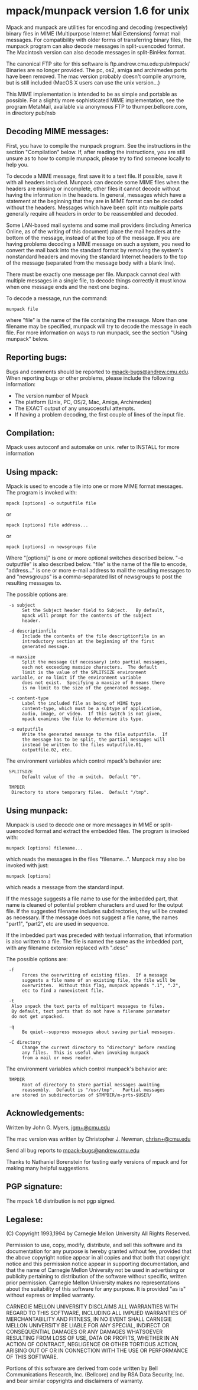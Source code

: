 # mpack/munpack version 1.6 for unix

Mpack and munpack are utilities for encoding and decoding
(respectively) binary files in MIME (Multipurpose Internet Mail
Extensions) format mail messages.  For compatibility with older forms
of transferring binary files, the munpack program can also decode
messages in split-uuencoded format.  The Macintosh version can also
decode messages in split-BinHex format.  

The canonical FTP site for this software is ftp.andrew.cmu.edu:pub/mpack/
Binaries are no longer provided. The pc, os2, amiga and archimedes ports
have been removed. The mac version probably doesn't compile anymore, but
is still included (MacOS X users can use the unix version...)  

This MIME implementation is intended to be as simple and portable as
possible.  For a slightly more sophisticated MIME implementation, see
the program MetaMail, available via anonymous FTP to
thumper.bellcore.com, in directory pub/nsb


## Decoding MIME messages:

First, you have to compile the munpack program.  See the instructions
in the section "Compilation" below.  If, after reading the
instructions, you are still unsure as to how to compile munpack,
please try to find someone locally to help you.

To decode a MIME message, first save it to a text file.  If possible,
save it with all headers included.  Munpack can decode some MIME files
when the headers are missing or incomplete, other files it cannot
decode without having the information in the headers.  In general,
messages which have a statement at the beginning that they are in MIME
format can be decoded without the headers.  Messages which have been
split into multiple parts generally require all headers in order to be
reassembled and decoded.

Some LAN-based mail systems and some mail providers (including America
Online, as of the writing of this document) place the mail headers at
the bottom of the message, instead of at the top of the message.  If
you are having problems decoding a MIME message on such a system, you
need to convert the mail back into the standard format by removing the
system's nonstandard headers and moving the standard Internet headers
to the top of the message (separated from the message body with a
blank line).

There must be exactly one message per file.  Munpack cannot deal with
multiple messages in a single file, to decode things correctly it must
know when one message ends and the next one begins.

To decode a message, run the command:

	munpack file

where "file" is the name of the file containing the message.  More than
one filename may be specified, munpack will try to decode the message in
each file.  For more information on ways to run munpack, see the section
"Using munpack" below.


## Reporting bugs:

Bugs and comments should be reported to mpack-bugs@andrew.cmu.edu.
When reporting bugs or other problems, please include the following
information:

  * The version number of Mpack
  * The platform (Unix, PC, OS/2, Mac, Amiga, Archimedes)
  * The EXACT output of any unsuccessful attempts.
  * If having a problem decoding, the first couple of lines
    of the input file.


## Compilation:

Mpack uses autoconf and automake on unix.
refer to INSTALL for more information

## Using mpack:

Mpack is used to encode a file into one or more MIME format messages.
The program is invoked with:

	mpack [options] -o outputfile file

or 

	mpack [options] file address...

or

	mpack [options] -n newsgroups file

Where "[options]" is one or more optional switches described below.
"-o outputfile" is also described below. "file" is the name of the
file to encode, "address..." is one or more e-mail address to mail the
resulting messages to and "newsgroups" is a comma-separated list of
newsgroups to post the resulting messages to.

The possible options are:

     -s subject
          Set the Subject header field to Subject.   By default,
          mpack will prompt for the contents of the subject
          header.

     -d descriptionfile
          Include the contents of the file descriptionfile in an
          introductory section at the beginning of the first
          generated message.

     -m maxsize
          Split the message (if necessary) into partial messages,
          each not exceeding maxsize characters.  The default
          limit is the value of the SPLITSIZE environment 
	  variable, or no limit if the environment variable
          does not exist.  Specifying a maxsize of 0 means there
          is no limit to the size of the generated message.

     -c content-type
          Label the included file as being of MIME type
          content-type, which must be a subtype of application,
          audio, image, or video.  If this switch is not given,
          mpack examines the file to determine its type.

     -o outputfile
          Write the generated message to the file outputfile.  If
          the message has to be split, the partial messages will
          instead be written to the files outputfile.01,
          outputfile.02, etc.

The environment variables which control mpack's behavior are:

     SPLITSIZE
          Default value of the -m switch.  Default "0".

     TMPDIR
	  Directory to store temporary files.  Default "/tmp".


## Using munpack:

Munpack is used to decode one or more messages in MIME or
split-uuencoded format and extract the embedded files.  The program is
invoked with:

	munpack [options] filename...

which reads the messages in the files "filename...".  Munpack may also
be invoked with just:

	munpack [options]

which reads a message from the standard input.

If the message suggests a file name to use for the imbedded part, that
name is cleaned of potential problem characters and used for the
output file.  If the suggested filename includes subdirectories, they
will be created as necessary.  If the message does not suggest a file
name, the names "part1", "part2", etc are used in sequence.

If the imbedded part was preceded with textual information, that
information is also written to a file. The file is named the same as
the imbedded part, with any filename extension replaced with
".desc"

The possible options are:

     -f
          Forces the overwriting of existing files.  If a message
          suggests a file name of an existing file, the file will be
          overwritten.  Without this flag, munpack appends ".1", ".2",
          etc to find a nonexistent file.

     -t
	  Also unpack the text parts of multipart messages to files.
	  By default, text parts that do not have a filename parameter
	  do not get unpacked.

     -q
          Be quiet--suppress messages about saving partial messages.

     -C directory
          Change the current directory to "directory" before reading
          any files.  This is useful when invoking munpack
          from a mail or news reader.

The environment variables which control munpack's behavior are:

     TMPDIR
          Root of directory to store partial messages awaiting 
          reassembly.  Default is "/usr/tmp".   Partial messages
	  are stored in subdirectories of $TMPDIR/m-prts-$USER/


## Acknowledgements:

Written by John G. Myers, jgm+@cmu.edu

The mac version was written by Christopher J. Newman, chrisn+@cmu.edu

Send all bug reports to mpack-bugs@andrew.cmu.edu 

Thanks to Nathaniel Borenstein for testing early versions of mpack and
for making many helpful suggestions.


## PGP signature:

The mpack 1.6 distribution is not pgp signed.

## Legalese:

(C) Copyright 1993,1994 by Carnegie Mellon University
All Rights Reserved.

Permission to use, copy, modify, distribute, and sell this software
and its documentation for any purpose is hereby granted without fee,
provided that the above copyright notice appear in all copies and that
both that copyright notice and this permission notice appear in
supporting documentation, and that the name of Carnegie Mellon
University not be used in advertising or publicity pertaining to
distribution of the software without specific, written prior
permission.  Carnegie Mellon University makes no representations about
the suitability of this software for any purpose.  It is provided "as
is" without express or implied warranty.

CARNEGIE MELLON UNIVERSITY DISCLAIMS ALL WARRANTIES WITH REGARD TO
THIS SOFTWARE, INCLUDING ALL IMPLIED WARRANTIES OF MERCHANTABILITY
AND FITNESS, IN NO EVENT SHALL CARNEGIE MELLON UNIVERSITY BE LIABLE
FOR ANY SPECIAL, INDIRECT OR CONSEQUENTIAL DAMAGES OR ANY DAMAGES
WHATSOEVER RESULTING FROM LOSS OF USE, DATA OR PROFITS, WHETHER IN
AN ACTION OF CONTRACT, NEGLIGENCE OR OTHER TORTIOUS ACTION, ARISING
OUT OF OR IN CONNECTION WITH THE USE OR PERFORMANCE OF THIS
SOFTWARE.

Portions of this software are derived from code written by Bell
Communications Research, Inc. (Bellcore) and by RSA Data Security,
Inc. and bear similar copyrights and disclaimers of warranty.

